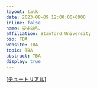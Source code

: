 ```yaml
---
layout: talk
date: 2023-08-09 12:00:00+0900
inline: false
name: 安永迪弘
affiliation: Stanford University
bio: TBA
website: TBA
topic: TBA
abstract: TBA
display: true
---
```


[[チュートリアル]](https://wenting-zhao.github.io/complex-reasoning-tutorial/)

